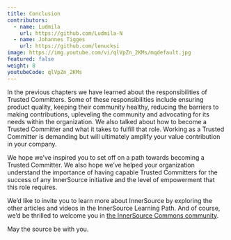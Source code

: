 ```yaml
---
title: Conclusion
contributors:
  - name: Ludmila
    url: https://github.com/Ludmila-N
  - name: Johannes Tigges
    url: https://github.com/lenucksi
image: https://img.youtube.com/vi/qlVpZn_2KMs/mqdefault.jpg
featured: false
weight: 8
youtubeCode: qlVpZn_2KMs
---
```

<div class="paragraph">
<p>In the previous chapters we have learned about the responsibilities of Trusted Committers.
Some of these responsibilities include ensuring product quality, keeping their community healthy, reducing the barriers to making contributions, upleveling the community and advocating for its needs within the organization.
We also talked about how to become a Trusted Committer and what it takes to fulfill that role.
Working as a Trusted Committer is demanding but will ultimately amplify your value contribution in your company.</p>
</div>
<div class="paragraph">
<p>We hope we&#8217;ve inspired you to set off on a path towards becoming a Trusted Committer.
We also hope we&#8217;ve helped your organization understand the importance of having capable Trusted Committers for the success of any InnerSource initiative and the level of empowerment that this role requires.</p>
</div>
<div class="paragraph">
<p>We’d like to invite you to learn more about InnerSource by exploring the other articles and videos in the InnerSource Learning Path.
And of course, we’d be thrilled to welcome you in <a href="http://www.innersourcecommons.org/">the InnerSource Commons community</a>.</p>
</div>
<div class="paragraph">
<p>May the source be with you.</p>
</div>
<!--- This file autogenerated from https://github.com/InnerSourceCommons/InnerSourceLearningPath/blob/master/scripts/generate_learning_path_markdown.js -->